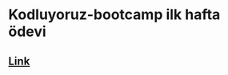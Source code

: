 # Kodluyoruz-bootcamp ilk hafta ödevi
## <a href="https://kodluyoruz-bootcamp.vercel.app/" target="_blank">Link</a>
